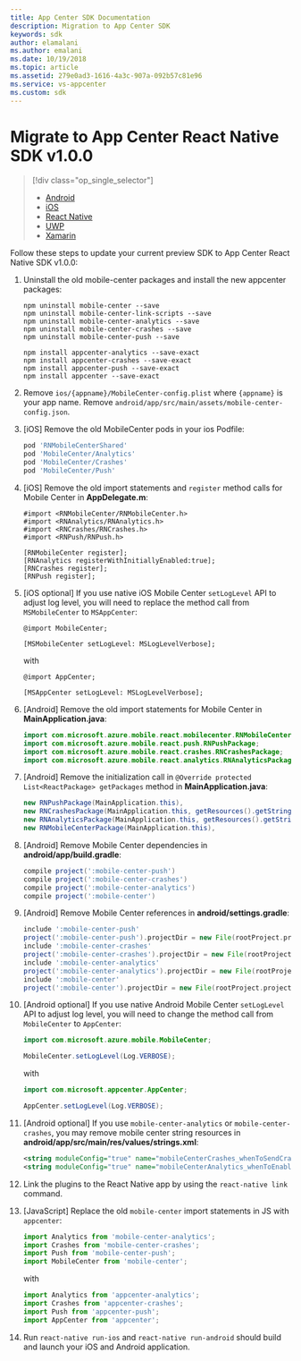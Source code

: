 ```yaml
---
title: App Center SDK Documentation
description: Migration to App Center SDK
keywords: sdk
author: elamalani
ms.author: emalani
ms.date: 10/19/2018
ms.topic: article
ms.assetid: 279e0ad3-1616-4a3c-907a-092b57c81e96
ms.service: vs-appcenter
ms.custom: sdk
---
```


# Migrate to App Center React Native SDK v1.0.0

> [!div  class="op_single_selector"]
> * [Android](android.md)
> * [iOS](ios.md)
> * [React Native](react-native.md)
> * [UWP](uwp.md)
> * [Xamarin](xamarin.md)

Follow these steps to update your current preview SDK to App Center React Native SDK v1.0.0:

1. Uninstall the old mobile-center packages and install the new appcenter packages:

    ```
    npm uninstall mobile-center --save
    npm uninstall mobile-center-link-scripts --save
    npm uninstall mobile-center-analytics --save
    npm uninstall mobile-center-crashes --save
    npm uninstall mobile-center-push --save

    npm install appcenter-analytics --save-exact
    npm install appcenter-crashes --save-exact
    npm install appcenter-push --save-exact
    npm install appcenter --save-exact
    ```

2. Remove `ios/{appname}/MobileCenter-config.plist` where `{appname}` is your app name. Remove `android/app/src/main/assets/mobile-center-config.json`.

3. [iOS] Remove the old MobileCenter pods in your ios Podfile:

    ```ruby
    pod 'RNMobileCenterShared'
    pod 'MobileCenter/Analytics'
    pod 'MobileCenter/Crashes'
    pod 'MobileCenter/Push'
    ```

4. [iOS] Remove the old import statements and `register` method calls for Mobile Center in **AppDelegate.m**:

    ```obj-c
    #import <RNMobileCenter/RNMobileCenter.h>
    #import <RNAnalytics/RNAnalytics.h>
    #import <RNCrashes/RNCrashes.h>
    #import <RNPush/RNPush.h>
    
    [RNMobileCenter register];
    [RNAnalytics registerWithInitiallyEnabled:true];
    [RNCrashes register];
    [RNPush register];
    ```

5. [iOS optional] If you use native iOS Mobile Center `setLogLevel` API to adjust log level, you will need to replace the method call from `MSMobileCenter` to `MSAppCenter`:

    ```obj-c
    @import MobileCenter;
    
    [MSMobileCenter setLogLevel: MSLogLevelVerbose];
    ```

    with

    ```obj-c
    @import AppCenter;
    
    [MSAppCenter setLogLevel: MSLogLevelVerbose];
    ```

6. [Android] Remove the old import statements for Mobile Center in **MainApplication.java**:

    ```java
    import com.microsoft.azure.mobile.react.mobilecenter.RNMobileCenterPackage;
    import com.microsoft.azure.mobile.react.push.RNPushPackage;
    import com.microsoft.azure.mobile.react.crashes.RNCrashesPackage;
    import com.microsoft.azure.mobile.react.analytics.RNAnalyticsPackage;
    ```

7. [Android] Remove the initialization call in `@Override protected List<ReactPackage> getPackages` method in **MainApplication.java**:

    ```java
    new RNPushPackage(MainApplication.this),
    new RNCrashesPackage(MainApplication.this, getResources().getString(R.string.mobileCenterCrashes_whenToSendCrashes)),
    new RNAnalyticsPackage(MainApplication.this, getResources().getString(R.string.mobileCenterAnalytics_whenToEnableAnalytics)),
    new RNMobileCenterPackage(MainApplication.this),
    ```

8. [Android] Remove Mobile Center dependencies in **android/app/build.gradle**:

    ```groovy
    compile project(':mobile-center-push')
    compile project(':mobile-center-crashes')
    compile project(':mobile-center-analytics')
    compile project(':mobile-center')
    ```

9. [Android] Remove Mobile Center references in **android/settings.gradle**:

    ```groovy
    include ':mobile-center-push'
    project(':mobile-center-push').projectDir = new File(rootProject.projectDir, '../node_modules/mobile-center-push/android')
    include ':mobile-center-crashes'
    project(':mobile-center-crashes').projectDir = new File(rootProject.projectDir, '../node_modules/mobile-center-crashes/android')
    include ':mobile-center-analytics'
    project(':mobile-center-analytics').projectDir = new File(rootProject.projectDir, '../node_modules/mobile-center-analytics/android')
    include ':mobile-center'
    project(':mobile-center').projectDir = new File(rootProject.projectDir, '../node_modules/mobile-center/android')
    ```

10. [Android optional] If you use native Android Mobile Center `setLogLevel` API to adjust log level, you will need to change the method call from `MobileCenter` to `AppCenter`:

    ```java
    import com.microsoft.azure.mobile.MobileCenter;
    
    MobileCenter.setLogLevel(Log.VERBOSE);
    ```

    with

    ```java
    import com.microsoft.appcenter.AppCenter;
    
    AppCenter.setLogLevel(Log.VERBOSE);
    ```
11. [Android optional] If you use `mobile-center-analytics` or `mobile-center-crashes`, you may remove mobile center string resources in **android/app/src/main/res/values/strings.xml**:

    ```xml
    <string moduleConfig="true" name="mobileCenterCrashes_whenToSendCrashes">ALWAYS_SEND</string>
    <string moduleConfig="true" name="mobileCenterAnalytics_whenToEnableAnalytics">ALWAYS_SEND</string>
    ```

12. Link the plugins to the React Native app by using the `react-native link` command.

13. [JavaScript] Replace the old `mobile-center` import statements in JS with `appcenter`:

    ```javascript
    import Analytics from 'mobile-center-analytics';
    import Crashes from 'mobile-center-crashes';
    import Push from 'mobile-center-push';
    import MobileCenter from 'mobile-center';
    ```

    with

    ```javascript
    import Analytics from 'appcenter-analytics';
    import Crashes from 'appcenter-crashes';
    import Push from 'appcenter-push';
    import AppCenter from 'appcenter';
    ```

14. Run `react-native run-ios` and `react-native run-android` should build and launch your iOS and Android application.
